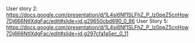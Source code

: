 User story 2: https://docs.google.com/presentation/d/1L4si6Nf1SLFhZ_P_lz0peZ5cnHow7Dj666NtIXdgFac/edit#slide=id.g29650cbd690_0_86
User Story 5: https://docs.google.com/presentation/d/1L4si6Nf1SLFhZ_P_lz0peZ5cnHow7Dj666NtIXdgFac/edit#slide=id.g297cfa1a5ec_0_11
